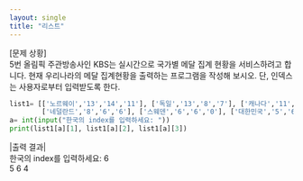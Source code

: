 ```yaml
---
layout: single
title: "리스트"
---
```

[문제 상황]  
5번 올림픽 주관방송사인 KBS는 실시간으로 국가별 메달 집계 현황을 서비스하려고 합니다. 현재 우리나라의 메달 집계현황을 출력하는 프로그램을 작성해 보시오. 단, 인덱스는 사용자로부터 입력받도록 한다.
~~~python
list1= [['노르웨이','13','14','11'], ['독일','13','8','7'], ['캐나다','11','8','9'], ['미국','9','8','6'], \
        ['네덜란드','8','6','6'], ['스웨덴','6','6','0'], ['대한민국','5','6','4']]
a= int(input("한국의 index를 입력하세요: "))
print(list1[a][1], list1[a][2], list1[a][3])
~~~
|출력 결과|  
한국의 index를 입력하세요: 6  
5 6 4
